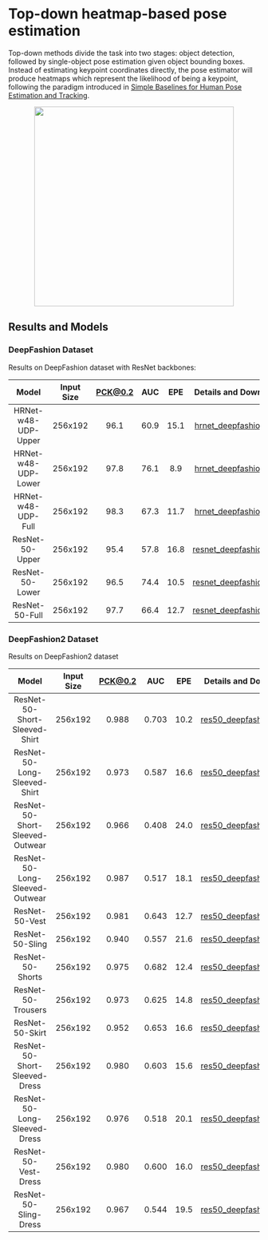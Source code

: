 # Top-down heatmap-based pose estimation

Top-down methods divide the task into two stages: object detection, followed by single-object pose estimation given object bounding boxes. Instead of estimating keypoint coordinates directly, the pose estimator will produce heatmaps which represent the likelihood of being a keypoint, following the paradigm introduced in [Simple Baselines for Human Pose Estimation and Tracking](http://openaccess.thecvf.com/content_ECCV_2018/html/Bin_Xiao_Simple_Baselines_for_ECCV_2018_paper.html).

<div align=center>
<img src="https://user-images.githubusercontent.com/15977946/146522977-5f355832-e9c1-442f-a34f-9d24fb0aefa8.png" height=400>
</div>

## Results and Models

### DeepFashion Dataset

Results on DeepFashion dataset with ResNet backbones:

|        Model        | Input Size | PCK@0.2 | AUC  | EPE  |                     Details and Download                     |
| :-----------------: | :--------: | :-----: | :--: | :--: | :----------------------------------------------------------: |
| HRNet-w48-UDP-Upper |  256x192   |  96.1   | 60.9 | 15.1 |  [hrnet_deepfashion.md](./deepfashion/hrnet_deepfashion.md)  |
| HRNet-w48-UDP-Lower |  256x192   |  97.8   | 76.1 | 8.9  |  [hrnet_deepfashion.md](./deepfashion/hrnet_deepfashion.md)  |
| HRNet-w48-UDP-Full  |  256x192   |  98.3   | 67.3 | 11.7 |  [hrnet_deepfashion.md](./deepfashion/hrnet_deepfashion.md)  |
|   ResNet-50-Upper   |  256x192   |  95.4   | 57.8 | 16.8 | [resnet_deepfashion.md](./deepfashion/resnet_deepfashion.md) |
|   ResNet-50-Lower   |  256x192   |  96.5   | 74.4 | 10.5 | [resnet_deepfashion.md](./deepfashion/resnet_deepfashion.md) |
|   ResNet-50-Full    |  256x192   |  97.7   | 66.4 | 12.7 | [resnet_deepfashion.md](./deepfashion/resnet_deepfashion.md) |

### DeepFashion2 Dataset

Results on DeepFashion2 dataset

|              Model              | Input Size | PCK@0.2 |  AUC  | EPE  |                     Details and Download                      |
| :-----------------------------: | :--------: | :-----: | :---: | :--: | :-----------------------------------------------------------: |
|  ResNet-50-Short-Sleeved-Shirt  |  256x192   |  0.988  | 0.703 | 10.2 | [res50_deepfashion2.md](./deepfashion2/res50_deepfashion2.md) |
|  ResNet-50-Long-Sleeved-Shirt   |  256x192   |  0.973  | 0.587 | 16.6 | [res50_deepfashion2.md](./deepfashion2/res50_deepfashion2.md) |
| ResNet-50-Short-Sleeved-Outwear |  256x192   |  0.966  | 0.408 | 24.0 | [res50_deepfashion2.md](./deepfashion2/res50_deepfashion2.md) |
| ResNet-50-Long-Sleeved-Outwear  |  256x192   |  0.987  | 0.517 | 18.1 | [res50_deepfashion2.md](./deepfashion2/res50_deepfashion2.md) |
|         ResNet-50-Vest          |  256x192   |  0.981  | 0.643 | 12.7 | [res50_deepfashion2.md](./deepfashion2/res50_deepfashion2.md) |
|         ResNet-50-Sling         |  256x192   |  0.940  | 0.557 | 21.6 | [res50_deepfashion2.md](./deepfashion2/res50_deepfashion2.md) |
|        ResNet-50-Shorts         |  256x192   |  0.975  | 0.682 | 12.4 | [res50_deepfashion2.md](./deepfashion2/res50_deepfashion2.md) |
|       ResNet-50-Trousers        |  256x192   |  0.973  | 0.625 | 14.8 | [res50_deepfashion2.md](./deepfashion2/res50_deepfashion2.md) |
|         ResNet-50-Skirt         |  256x192   |  0.952  | 0.653 | 16.6 | [res50_deepfashion2.md](./deepfashion2/res50_deepfashion2.md) |
|  ResNet-50-Short-Sleeved-Dress  |  256x192   |  0.980  | 0.603 | 15.6 | [res50_deepfashion2.md](./deepfashion2/res50_deepfashion2.md) |
|  ResNet-50-Long-Sleeved-Dress   |  256x192   |  0.976  | 0.518 | 20.1 | [res50_deepfashion2.md](./deepfashion2/res50_deepfashion2.md) |
|      ResNet-50-Vest-Dress       |  256x192   |  0.980  | 0.600 | 16.0 | [res50_deepfashion2.md](./deepfashion2/res50_deepfashion2.md) |
|      ResNet-50-Sling-Dress      |  256x192   |  0.967  | 0.544 | 19.5 | [res50_deepfashion2.md](./deepfashion2/res50_deepfashion2.md) |
